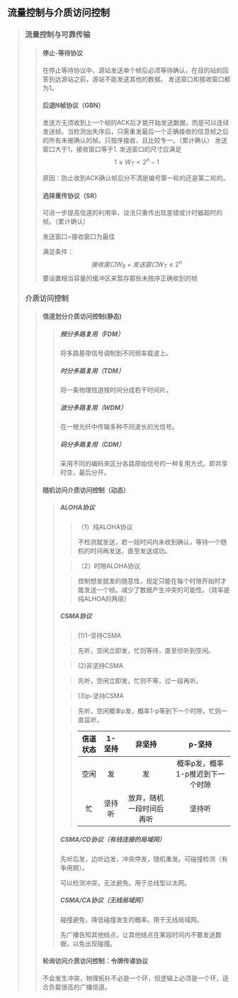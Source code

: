 ## 流量控制与介质访问控制
> ### 流量控制与可靠传输
> > #### 停止-等待协议
> > 在停止等待协议中，源站发送单个帧后必须等待确认，在目的站的回答到达源站之前，源站不能发送其他的数据。
> > 发送窗口和接收窗口都为1。
> > #### 后退N帧协议（GBN）
> > 发送方无须收到上一个帧的ACK后才能开始发送数据，而是可以连续发送帧。当检测出失序后，只需重发最后一个正确接收的信息帧之后的所有未被确认的帧。只按序接收，且比较专一。（累计确认）
> > 发送窗口大于1，接收窗口等于1.
> > 发送窗口的尺寸应满足
> > $$
> > 1\leq W_T <2^n-1
> > $$
> > 
> > 原因：防止收到ACK确认帧后分不清是编号第一轮的还是第二轮的。
> > 
> > #### 选择重传协议（SR）
> > 
> >可进一步提高信道的利用率，设法只重传出现差错或计时器超时的帧。（累计确认）
> > 
> >发送窗口=接收窗口为最佳
> > 
> >满足条件：
> > $$
> >接收窗口W_R+发送窗口W_T\leq2^n
> > $$
> > 要设置相当容量的缓冲区来暂存那些未按序正确收到的帧
>
> ### 介质访问控制
>
> > #### 信道划分介质访问控制(静态)
> >
> > >##### 频分多路复用（FDM）
> > >
> > >将多路基带信号调制到不同频率载波上。
> > >
> > >##### 时分多路复用（TDM）
> > >
> > >将一条物理信道按时间分成若干时间片。
> > >
> > >##### 波分多路复用（WDM）
> > >
> > >在一根光纤中传输多种不同波长的光信号。
> > >
> > >##### 码分多路复用（CDM）
> > >
> > >采用不同的编码来区分各路原始信号的一种复用方式。即共享时空，最后分开。
> >
> > #### 随机访问介质访问控制（动态）
> >
> > >##### ALOHA协议
> > >
> > >>（1）纯ALOHA协议
> > >>
> > >>不检测就发送，若一段时间内未收到确认，等待一个随机的时间再发送，直至发送成功。
> > >
> > >>（2）时隙ALOHA协议
> > >
> > >>   控制想发就发的随意性，规定只能在每个时隙开始时才能发送一个帧。减少了数据产生冲突的可能性。（效率是纯ALHOA的两倍）
> > >
> > >##### CSMA协议
> > >
> > >>(1)1-坚持CSMA
> > >
> > >>先听，空闲立即发，忙则等待，直至侦听到空闲。
> > >
> > >>(2)非坚持CSMA
> > >
> > >>先听，空闲立即发，忙则不等，过一段再听。
> > >
> > >>(3)p-坚持CSMA
> > >
> > >>先听，空闲概率p发，概率1-p等到下一个时隙，忙则一直监听。
> > >
> > >>| 信道状态 | 1-坚持 |          非坚持          |              p-坚持              |
> > >>| :------: | :----: | :----------------------: | :------------------------------: |
> > >>|   空闲   |   发   |            发            | 概率p发，概率1-p推迟到下一个时隙 |
> > >>|    忙    | 坚持听 | 放弃，随机一段时间后再听 |              坚持听              |
> > >
> > >##### CSMA/CD协议（有线连接的局域网）
> > >
> > >先听后发，边听边发，冲突停发，随机重发。可碰撞检测（有争用期）。
> > >
> > >可以检测冲突，无法避免。用于总线型以太网。
> > >
> > >##### CSMA/CA协议（无线局域网）
> > >
> > >碰撞避免，降低碰撞发生的概率。用于无线局域网。
> > >
> > >先广播告知其他结点，让其他结点在某段时间内不要发送数据，以免出现碰撞。
> >
> > #### 轮询访问介质访问控制：令牌传递协议
> >
> > 不会发生冲突，物理拓扑不必是一个环，但逻辑上必须是一个环，适合负载很高的广播信道。

